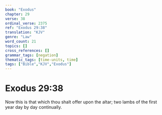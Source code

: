 ```yaml
---
book: "Exodus"
chapter: 29
verse: 38
ordinal_verse: 2375
ref: "Exodus 29:38"
translation: "KJV"
genre: "Law"
word_count: 21
topics: []
cross_references: []
grammar_tags: [negation]
thematic_tags: [time-units, time]
tags: ["Bible","KJV","Exodus"]
---
```


# Exodus 29:38

Now this is that which thou shalt offer upon the altar; two lambs of the first year day by day continually.
